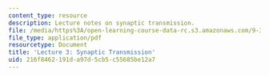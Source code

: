 ```yaml
---
content_type: resource
description: Lecture notes on synaptic transmission.
file: /media/https%3A/open-learning-course-data-rc.s3.amazonaws.com/9-301j-neural-plasticity-in-learning-and-development-spring-2002/216f8462191da97d5cb5c55685be12a7_lecture_3_Notes.pdf
file_type: application/pdf
resourcetype: Document
title: 'Lecture 3: Synaptic Transmission'
uid: 216f8462-191d-a97d-5cb5-c55685be12a7
---
```

